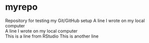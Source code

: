 # myrepo
Repository for testing my Git/GitHub setup
A line I wrote on my local computer  
A line I wrote on my local computer  
This is a line from RStudio
This is another line